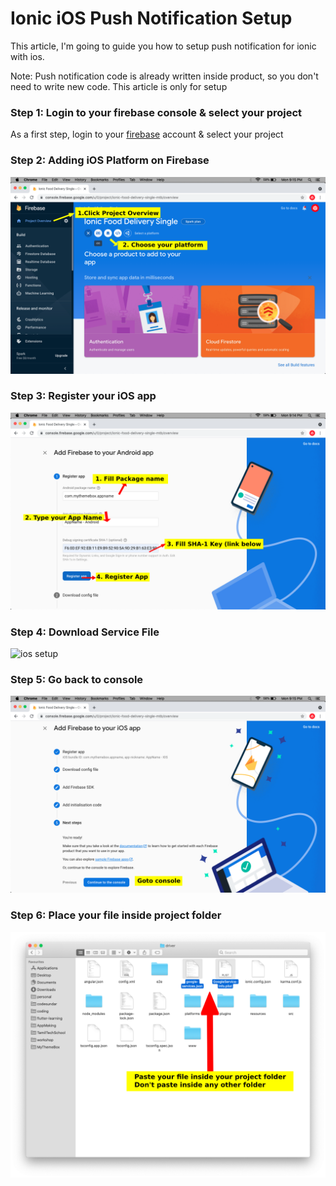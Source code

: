 # Ionic iOS Push Notification Setup

This article, I'm going to guide you how to setup push notification for ionic with ios.

Note: Push notification code is already written inside product, so you don't need to write new code. This article is only for setup

### Step 1: Login to your firebase console & select your project

As a first step, login to your [firebase](https://console.firebase.google.com/) account & select your project


### Step 2: Adding iOS Platform on Firebase

![ios setup](../assets/images/add-platform.png)

### Step 3: Register your iOS app

![ios setup](../assets/images/register-android-app.png)

### Step 4: Download Service File

![ios setup](../assets/images/download-download-ios-service-file.png)

### Step 5: Go back to console

![ios setup](../assets/images/ios-goto-console.png)

### Step 6: Place your file inside project folder

![](../assets/images/place-service-files.png)
